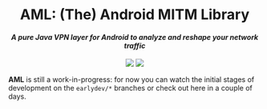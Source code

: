 <h1 align="center">AML: (The) Android MITM Library</h1>
<h4 align="center"><i>A pure Java VPN layer for Android to analyze and reshape your network traffic</i></h4>

<p align="center">
<a href="https://github.com/lczx/aml/releases/latest" alt="GitHub release"><img src="https://img.shields.io/github/release/lczx/aml.svg" /></a>
<a href="https://github.com/lczx/aml/blob/master/LICENSE" alt="License"><img src="https://img.shields.io/github/license/lczx/aml.svg" /></a>
</p>

**AML** is still a work-in-progress: for now you can watch the initial stages of development on the `earlydev/*` branches or check out here in a couple of days.
